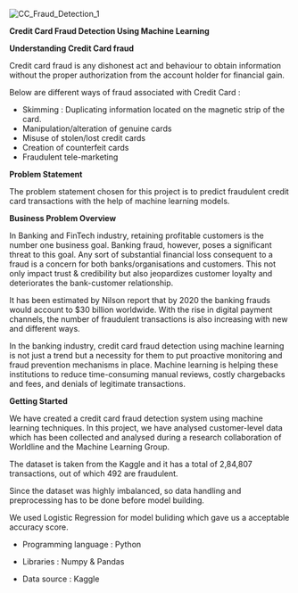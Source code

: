 ![CC_Fraud_Detection_1](https://github.com/encodewithrohit/credit_card_fraud_detection/assets/151347543/71cf4e8d-c713-4bcd-a2bb-dbef565202e9)


**Credit Card Fraud Detection Using Machine Learning**

**Understanding Credit Card fraud**

Credit card fraud is any dishonest act and behaviour to obtain information without the proper authorization from the account holder for financial gain. 

Below are different ways of fraud associated with Credit Card :

- Skimming : Duplicating information located on the magnetic strip of the card.
- Manipulation/alteration of genuine cards
- Misuse of stolen/lost credit cards
- Creation of counterfeit cards
- Fraudulent tele-marketing

**Problem Statement**

The problem statement chosen for this project is to predict fraudulent credit card transactions with the help of machine learning models.

**Business Problem Overview**

In Banking and FinTech industry, retaining profitable customers is the number one business goal. Banking fraud, however, poses a significant threat to this goal. Any sort of substantial financial loss consequent to a fraud is a concern for both banks/organisations and customers. This not only impact trust & credibility but also jeopardizes customer loyalty and deteriorates the bank-customer relationship.

It has been estimated by Nilson report that by 2020 the banking frauds would account to $30 billion worldwide. With the rise in digital payment channels, the number of fraudulent transactions is also increasing with new and different ways.

In the banking industry, credit card fraud detection using machine learning is not just a trend but a necessity for them to put proactive monitoring and fraud prevention mechanisms in place. Machine learning is helping these institutions to reduce time-consuming manual reviews, costly chargebacks and fees, and denials of legitimate transactions.

**Getting Started**

We have created a credit card fraud detection system using machine learning techniques. In this project, we have analysed customer-level data which has been collected and analysed during a research collaboration of Worldline and the Machine Learning Group.

The dataset is taken from the Kaggle and it has a total of 2,84,807 transactions, out of which 492 are fraudulent. 

Since the dataset was highly imbalanced, so data handling and preprocessing has to be done before model building.

We used Logistic Regression for model buliding which gave us a acceptable accuracy score.

- Programming language : Python

- Libraries : Numpy & Pandas

- Data source : Kaggle
